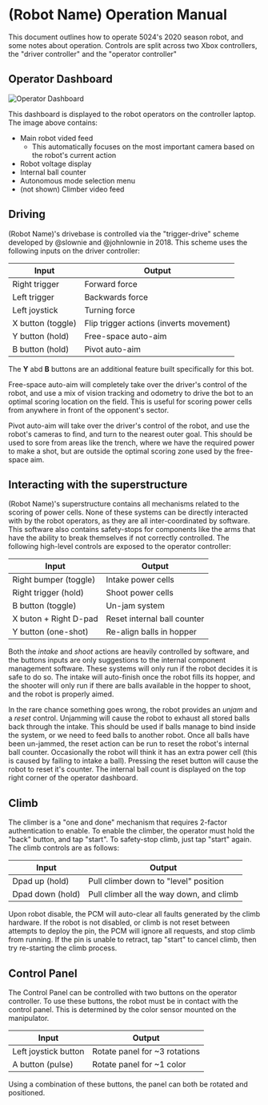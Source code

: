 # (Robot Name) Operation Manual

This document outlines how to operate 5024's 2020 season robot, and some notes about operation. Controls are split across two Xbox controllers, the "driver controller" and the "operator controller" 

## Operator Dashboard
![Operator Dashboard](https://camo.githubusercontent.com/a333181729568445ae16830c195cdd667e6f7dbc/68747470733a2f2f692e696d6775722e636f6d2f6e5363506868452e706e67)

This dashboard is displayed to the robot operators on the controller laptop. The image above contains:
 - Main robot vided feed
   - This automatically focuses on the most important camera based on the robot's current action
 - Robot voltage display
 - Internal ball counter
 - Autonomous mode selection menu
 - (not shown) Climber video feed

## Driving
(Robot Name)'s drivebase is controlled via the "trigger-drive" scheme developed by @slownie and @johnlownie in 2018. This scheme uses the following inputs on the driver controller: 

| Input             | Output                                  |
|-------------------|-----------------------------------------|
| Right trigger     | Forward force                           |
| Left trigger      | Backwards force                         |
| Left joystick     | Turning force                           |
| X button (toggle) | Flip trigger actions (inverts movement) |
| Y button (hold)   | Free-space auto-aim                     |
| B button (hold)   | Pivot auto-aim                          |

The **Y** abd **B** buttons are an additional feature built specifically for this bot. 

Free-space auto-aim will completely take over the driver's control of the robot, and use a mix of vision tracking and odometry to drive the bot to an optimal scoring location on the field. This is useful for scoring power cells from anywhere in front of the opponent's sector. 

Pivot auto-aim will take over the driver's control of the robot, and use the robot's cameras to find, and turn to the nearest outer goal. This should be used to sore from areas like the trench, where we have the required power to make a shot, but are outside the optimal scoring zone used by the free-space aim.

## Interacting with the superstructure

(Robot Name)'s superstructure contains all mechanisms related to the scoring of power cells. None of these systems can be directly interacted with by the robot operators, as they are all inter-coordinated by software. This software also contains safety-stops for components like the arms that have the ability to break themselves if not correctly controlled. The following high-level controls are exposed to the operator controller:

| Input                 | Output                      |
|-----------------------|-----------------------------|
| Right bumper (toggle) | Intake power cells          |
| Right trigger (hold)  | Shoot power cells           |
| B button (toggle)     | Un-jam system               |
| X buton + Right D-pad | Reset internal ball counter |
| Y button (one-shot)   | Re-align balls in hopper    |

Both the *intake* and *shoot* actions are heavily controlled by software, and the buttons inputs are only suggestions to the internal component management software. These systems will only run if the robot decides it is safe to do so. The intake will auto-finish once the robot fills its hopper, and the shooter will only run if there are balls available in the hopper to shoot, and the robot is properly aimed.

In the rare chance something goes wrong, the robot provides an *unjam* and a *reset* control. Unjamming will cause the robot to exhaust all stored balls back through the intake. This should be used if balls manage to bind inside the system, or we need to feed balls to another robot. Once all balls have been un-jammed, the reset action can be run to reset the robot's internal ball counter. Occasionally the robot will think it has an extra power cell (this is caused by failing to intake a ball). Pressing the reset button will cause the robot to reset it's counter. The internal ball count is displayed on the top right corner of the operator dashboard.

## Climb

The climber is a "one and done" mechanism that requires 2-factor authentication to enable. To enable the climber, the operator must hold the "back" button, and tap "start". To safety-stop climb, just tap "start" again. The climb controls are as follows:

| Input            | Output                                   |
|------------------|------------------------------------------|
| Dpad up (hold)   | Pull climber down to "level" position    |
| Dpad down (hold) | Pull climber all the way down, and climb |

Upon robot disable, the PCM will auto-clear all faults generated by the climb hardware. If the robot is not disabled, or climb is not reset between attempts to deploy the pin, the PCM will ignore all requests, and stop climb from running. If the pin is unable to retract, tap "start" to cancel climb, then try re-starting the climb process.

## Control Panel

The Control Panel can be controlled with two buttons on the operator controller. To use these buttons, the robot must be in contact with the control panel. This is determined by the color sensor mounted on the manipulator.

| Input                | Output                        |
|----------------------|-------------------------------|
| Left joystick button | Rotate panel for ~3 rotations |
| A button (pulse)     | Rotate panel for ~1 color     |

Using a combination of these buttons, the panel can both be rotated and positioned.